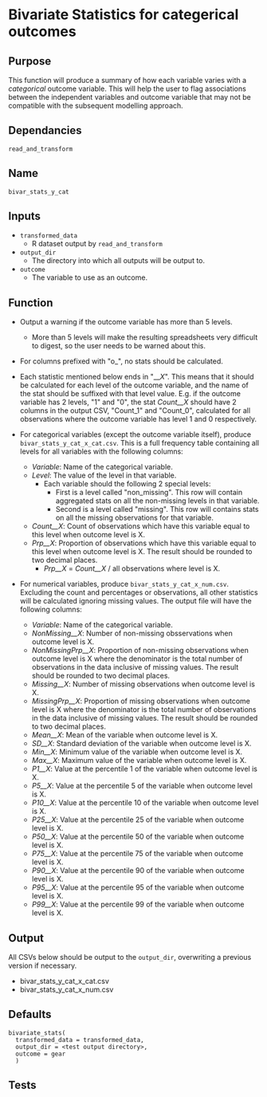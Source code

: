 # Bivariate Statistics for categerical outcomes

## Purpose
This function will produce a summary of how each variable varies with a _categorical_ outcome variable. This will help the user to flag associations between the independent variables and outcome variable that may not be compatible with the subsequent modelling approach.

## Dependancies
`read_and_transform`

## Name
`bivar_stats_y_cat`

## Inputs
* `transformed_data`
  * R dataset output by `read_and_transform`
* `output_dir`
  * The directory into which all outputs will be output to.
* `outcome`
  * The variable to use as an outcome.

## Function
* Output a warning if the outcome variable has more than 5 levels.
  * More than 5 levels will make the resulting spreadsheets very difficult to digest, so the user needs to be warned about this.
* For columns prefixed with "o_", no stats should be calculated.
* Each statistic mentioned below ends in "_\__X_". This means that it should be calculated for each level of the outcome variable, and the name of the stat should be suffixed with that level value. E.g. if the outcome variable has 2 levels, "1" and "0", the stat _Count__X_ should have 2 columns in the output CSV, "Count_1" and "Count_0", calculated for all observations where the outcome variable has level 1 and 0 respectively.
* For categorical variables (except the outcome variable itself), produce `bivar_stats_y_cat_x_cat.csv`. This is a full frequency table containing all levels for all variables with the following columns:
  * _Variable_: Name of the categorical variable.
  * _Level_: The value of the level in that variable.
    * Each variable should the following 2 special levels:
      * First is a level called "non_missing". This row will contain aggregated stats on all the non-missing levels in that variable.
      * Second is a level called "missing". This row will contains stats on all the missing observations for that variable.
  * _Count__X_: Count of observations which have this variable equal to this level when outcome level is X.
  * _Prp__X_: Proportion of observations which have this variable equal to this level when outcome level is X.  The result should be rounded to two decimal places.
    * _Prp__X_ = _Count__X_ / all observations where level is X.

* For numerical variables, produce `bivar_stats_y_cat_x_num.csv`. Excluding the count and percentages or observations, all other statistics will be calculated ignoring missing values. The output file will have the following columns:
  * _Variable_: Name of the categorical variable.
  * _NonMissing__X_: Number of non-missing obsservations when outcome level is X.
  * _NonMissingPrp__X_: Proportion of non-missing observations when outcome level is X where the denominator is the total number of observations in the data inclusive of missing values. The result should be rounded to two decimal places.
  * _Missing__X_: Number of missing observations when outcome level is X.
  * _MissingPrp__X_: Proportion of missing observations when outcome level is X where the denominator is the total number of observations in the data inclusive of missing values. The result should be rounded to two decimal places.
  * _Mean__X_: Mean of the variable when outcome level is X.
  * _SD__X_: Standard deviation of the variable when outcome level is X.
  * _Min__X_: Minimum value of the variable when outcome level is X.
  * _Max__X_: Maximum value of the variable when outcome level is X.
  * _P1__X_: Value at the percentile 1 of the variable when outcome level is X.
  * _P5__X_: Value at the percentile 5 of the variable when outcome level is X.
  * _P10__X_: Value at the percentile 10 of the variable when outcome level is X.
  * _P25__X_: Value at the percentile 25 of the variable when outcome level is X.
  * _P50__X_: Value at the percentile 50 of the variable when outcome level is X.
  * _P75__X_: Value at the percentile 75 of the variable when outcome level is X.
  * _P90__X_: Value at the percentile 90 of the variable when outcome level is X.
  * _P95__X_: Value at the percentile 95 of the variable when outcome level is X.
  * _P99__X_: Value at the percentile 99 of the variable when outcome level is X.

## Output
All CSVs below should be output to the `output_dir`, overwriting a previous version if necessary.
* bivar_stats_y_cat_x_cat.csv
* bivar_stats_y_cat_x_num.csv

## Defaults
```
bivariate_stats(
  transformed_data = transformed_data,
  output_dir = <test output directory>,
  outcome = gear
  )  
```
## Tests
